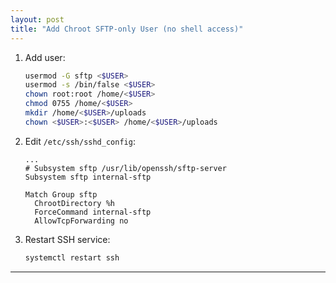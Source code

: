 ```yaml
---
layout: post
title: "Add Chroot SFTP-only User (no shell access)"
---
```


1. Add user:
   ```bash
   usermod -G sftp <$USER>
   usermod -s /bin/false <$USER>
   chown root:root /home/<$USER>
   chmod 0755 /home/<$USER>
   mkdir /home/<$USER>/uploads
   chown <$USER>:<$USER> /home/<$USER>/uploads
   ```
2. Edit `/etc/ssh/sshd_config`:
   ```
   ...
   # Subsystem sftp /usr/lib/openssh/sftp-server
   Subsystem sftp internal-sftp
   
   Match Group sftp
     ChrootDirectory %h
     ForceCommand internal-sftp
     AllowTcpForwarding no
   ```
3. Restart SSH service:
   ```bash
   systemctl restart ssh
   ```

---
